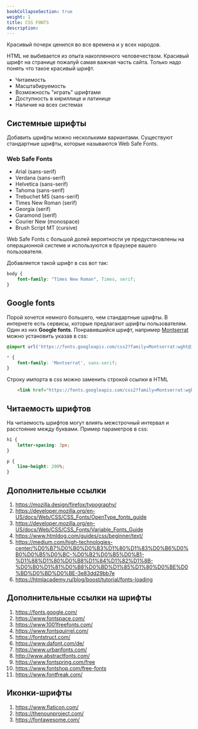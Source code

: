 ```yaml
---
bookCollapseSection: true
weight: 1
title: CSS FONTS
description:
---
```


Красивый почерк ценился во все времена и у всех народов. 

HTML не выбивается из опыта накопленного человечеством. Красивый шрифт на странице пожалуй самая важная часть сайта. Только надо понять что такое красивый шрифт.

- Читаемость
- Масштабируемость
- Возможность "играть" шрифтами
- Доступность в кириллице и латинице
- Наличие на всех системах

## Системные шрифты

Добавить шрифты можно несколькими вариантами. Существуют стандартные шрифты, которые называются Web Safe Fonts. 

### Web Safe Fonts

- Arial (sans-serif)
- Verdana (sans-serif)
- Helvetica (sans-serif)
- Tahoma (sans-serif)
- Trebuchet MS (sans-serif)
- Times New Roman (serif)
- Georgia (serif)
- Garamond (serif)
- Courier New (monospace)
- Brush Script MT (cursive)

Web Safe Fonts с большой долей вероятности уе предустановлены на операционной системе и используются в браузере вашего пользователя.

Добавляется такой шрифт в css вот так:

```css
body {
    font-family: "Times New Roman", Times, serif;
}
```

## Google fonts

Порой хочется немного большего, чем стандартные шрифты. В интернете есть сервисы, которые предлагают шрифты пользователям. Один из них **Google fonts**. Понравившийся шрифт, например [Montserrat](https://fonts.google.com/specimen/Montserrat) можно установить указав в css:

```css
@import url('https://fonts.googleapis.com/css2?family=Montserrat:wght@100&display=swap');

* {
    font-family: 'Montserrat', sans-serif;
}
```

Строку импорта в css можно заменить строкой ссылки в HTML

```HTML
    <link href="https://fonts.googleapis.com/css2?family=Montserrat:wght@100&display=swap" rel="stylesheet"></head>
```

## Читаемость шрифтов

На читаемость шрифтов могут влиять межстрочный интервал и расстояние между буквами. Пример параметров в css:

```css
h1 {
    letter-spacing: 3px;
}

p {
    line-height: 200%;
}
```

## Дополнительные ссылки

1. https://mozilla.design/firefox/typography/
2. https://developer.mozilla.org/en-US/docs/Web/CSS/CSS_Fonts/OpenType_fonts_guide
3. https://developer.mozilla.org/en-US/docs/Web/CSS/CSS_Fonts/Variable_Fonts_Guide
4. https://www.htmldog.com/guides/css/beginner/text/
5. https://medium.com/high-technologies-center/%D0%B7%D0%B0%D0%B3%D1%80%D1%83%D0%B6%D0%B0%D0%B5%D0%BC-%D0%B2%D0%B5%D0%B1-%D1%88%D1%80%D0%B8%D1%84%D1%82%D1%8B-%D0%B0%D1%81%D0%B8%D0%BD%D1%85%D1%80%D0%BE%D0%BD%D0%BD%D0%BE-3e83dd29bb7e
6. https://htmlacademy.ru/blog/boost/tutorial/fonts-loading

## Дополнительные ссылки на шрифты

1. https://fonts.google.com/
2. https://www.fontspace.com/
3. https://www.1001freefonts.com/
4. https://www.fontsquirrel.com/
5. https://fontstruct.com/
6. https://www.dafont.com/de/
7. https://www.urbanfonts.com/
8. http://www.abstractfonts.com/
9. https://www.fontspring.com/free
10. https://www.fontshop.com/free-fonts
11. https://www.fontfreak.com/

## Иконки-шрифты

1. https://www.flaticon.com/
2. https://thenounproject.com/
3. https://fontawesome.com/



